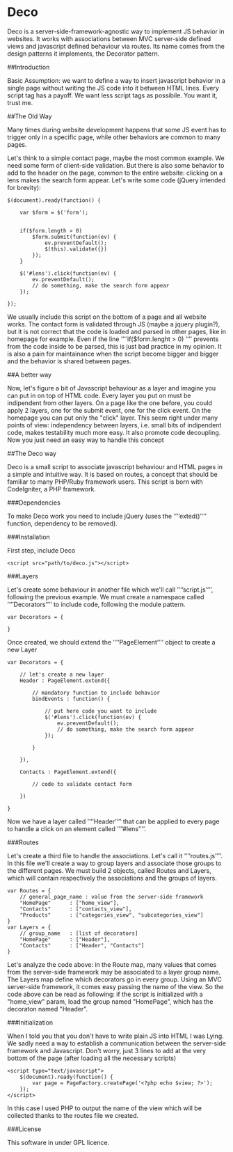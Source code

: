 Deco
====

Deco is a server-side-framework-agnostic way to implement JS behavior in websites. It works with associations between MVC server-side defined views and javascript defined behaviour via routes. Its name comes from the design patterns it implements, the Decorator pattern.

##Introduction 

Basic Assumption: we want to define a way to insert javascript behavior in a single page without writing the JS code into it between HTML lines. Every script tag has a payoff. We want less script tags as possibile. You want it, trust me.


##The Old Way

Many times during website development happens that some JS event has to trigger only in a specific page, while other behaviors are common to many pages. 

Let's think to a simple contact page, maybe the most common example. We need some form of client-side validation. But there is also some behavior to add to the header on the page, common to the entire website: clicking on a lens makes the search form appear. Let's write some code (jQuery intended for brevity):

	$(document).ready(function() {
		
		var $form = $('form');
		

		if($form.length > 0) 
			$form.submit(function(ev) {
				ev.preventDefault();
				$(this).validate({})
			});
		}

		$('#lens').click(function(ev) {
			ev.preventDefault();
			// do something, make the search form appear
		});

	});

We usually include this script on the bottom of a page and all website works. The contact form is validated through JS (maybe a jquery plugin?), but it is not correct that the code is loaded and parsed in other pages, like in homepage for example. Even if the line ’’’’if($form.lenght > 0) ’’’’ prevents from the code inside to be parsed, this is just bad practice in my opinion. It is also a pain for maintainance when the script become bigger and bigger and the behavior is shared between pages.

##A better way

Now, let's figure a bit of Javascript behaviour as a layer and imagine you can put in on top of HTML code. Every layer you put on must be indipendent from other layers. On a page like the one before, you could apply 2 layers, one for the submit event, one for the click event. On the homepage you can put only the "click" layer. This seem right under many points of view: independency between layers, i.e. small bits of indipendent code, makes testability much more easy. It also promote code decoupling.
Now you just need an easy way to handle this concept


##The Deco way

Deco is a small script to associate javascript behaviour and HTML pages in a simple and intuitive way. It is based on routes, a concept that should be familiar to many PHP/Ruby framework users. This script is born with CodeIgniter, a PHP framework.

###Dependencies

To make Deco work you need to include jQuery (uses the ’’’’exted()’’’’ function, dependency to be removed).

###Installation

First step, include Deco

	<script src="path/to/deco.js"></script>

###Layers

Let's create some behaviour in another file which we'll call ’’’’script.js’’’’, following the previous example. We must create a namespace called ’’’’Decorators’’’’ to include code, following the module pattern.

	var Decorators = {
		
	}

Once created, we should extend the ’’’’PageElement’’’’ object to create a new Layer

	var Decorators = {

		// let's create a new layer
		Header : PageElement.extend({
			
			// mandatory function to include behavior
			bindEvents : function() {

				// put here code you want to include 
				$('#lens').click(function(ev) {
					ev.preventDefault();
					// do something, make the search form appear
				});

			}

		}),

		Contacts : PageElement.extend({
			
			// code to validate contact form

		})

	}

Now we have a layer called ’’’’Header’’’’ that can be applied to every page to handle a click on an element called ’’’’#lens’’’’. 



###Routes

Let's create a third file to handle the associations. Let's call it ’’’’routes.js’’’’. In this file we'll create a way to group layers and associate those groups to the different pages. We must build 2 objects, called Routes and Layers, which will contain respectively the associations and the groups of layers.

	var Routes = {
		// general_page_name : value from the server-side framework
		"HomePage" 		: ["home_view"],
		"Contacts"		: ["contacts_view"],
		"Products"		: ["categories_view", "subcategories_view"]
	}
	var Layers = {
		// group_name   : [list of decorators]
		"HomePage"		: ["Header"],
		"Contacts"		: ["Header", "Contacts"]
	}

Let's analyze the code above: in the Route map, many values that comes from the server-side framework may be associated to a layer group name. The Layers map define which decorators go in every group. Using an MVC server-side framework, it comes easy passing the name of the view. So the code above can be read as following: if the script is initialized with a "home_view" param, load the group named "HomePage", which has the decoraton named "Header".

###Initialization

When I told you that you don't have to write plain JS into HTML I was Lying. We sadly need a way to establish a communication between the server-side framework and Javascript. Don't worry, just 3 lines to add at the very bottom of the page (after loading all the necessary scripts)

	<script type="text/javascript">
		$(document).ready(function() {
			var page = PageFactory.createPage('<?php echo $view; ?>');
		});
	</script>

In this case I used PHP to output the name of the view which will be collected thanks to the routes file we created.

###License

This software in under GPL licence.


